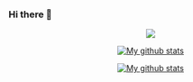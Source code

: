 ### Hi there 👋

<p align="center">
<!--  Languages Used  -->
  <a href="https://github.com/anuraghazra/github-readme-stats">
    <!-- Change the `github-readme-stats.anuraghazra1.vercel.app` to `github-readme-stats.vercel.app`  -->
    <img align="center" src="https://github-readme-stats.vercel.app/api/top-langs/?username=voxelpixel&layout=compact" />
  </a>
</p>

<p align="center">
<!--  Commit Status  -->
  <a href="https://github.com/anuraghazra/github-readme-stats">
    <img align="center" src="https://github-readme-stats.anuraghazra1.vercel.app/api?username=voxelpixel&show_icons=true&include_all_commits=true&count_private=true" alt="My github stats" />
  </a>  
</p>

<p align="center">
<!-- Streak   -->
  <a href="https://git.io/streak-stats">
    <img align="center" src="http://github-readme-streak-stats.herokuapp.com?user=voxelpixel" alt="My github stats" />
  </a>  
</p>

<!--
**VoxelPixel/VoxelPixel** is a ✨ _special_ ✨ repository because its `README.md` (this file) appears on your GitHub profile.

Here are some ideas to get you started:

- 🔭 I’m currently working on ...
- 🌱 I’m currently learning ...
- 👯 I’m looking to collaborate on ...
- 🤔 I’m looking for help with ...
- 💬 Ask me about ...
- 📫 How to reach me: ...
- 😄 Pronouns: ...
- ⚡ Fun fact: ...
-->
